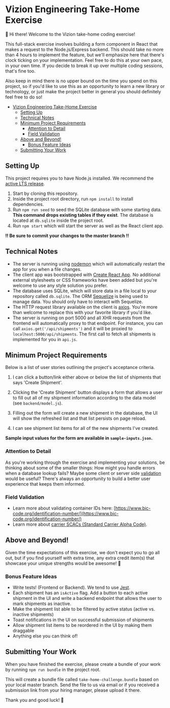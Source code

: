# Vizion Engineering Take-Home Exercise

👋 Hi there! Welcome to the Vizion take-home coding exercise!

This full-stack exercise involves building a form component in React that makes a request to the Node.js/Express backend. This should take no more than 4 hours to implement the feature, but we'll emphasize here that there's clock ticking on your implementation. Feel free to do this at your own pace, in your own time. If you decide to break it up over multiple coding sessions, that's fine too.

Also keep in mind there is no upper bound on the time you spend on this project, so if you'd like to use this as an opportunity to learn a new library or technology, or just make the project better in general you should definitely feel free to do so!

- [Vizion Engineering Take-Home Exercise](#vizion-engineering-take-home-exercise)
  - [Setting Up](#setting-up)
  - [Technical Notes](#technical-notes)
  - [Minimum Project Requirements](#minimum-project-requirements)
    - [Attention to Detail](#attention-to-detail)
    - [Field Validation](#field-validation)
  - [Above and Beyond!](#above-and-beyond)
    - [Bonus Feature Ideas](#bonus-feature-ideas)
  - [Submitting Your Work](#submitting-your-work)

## Setting Up

This project requires you to have Node.js installed. We recommend the [active LTS release](https://nodejs.org/en/about/releases/).

1. Start by cloning this repository. 
2. Inside the project root directory, run `npm install` to install dependencies.
3. Run `npm run seed` to seed the SQLite database with some starting data. **This command drops existing tables if they exist**. The database is located at `db.sqlite` inside the project root.
4. Run `npm start` which will start the server as well as the React client app.

**‼️ Be sure to commit your changes to the master branch ‼️**

## Technical Notes

- The server is running using [nodemon](https://nodemon.io/) which will automatically restart the app for you when a file changes.
- The client app was bootstrapped with [Create React App](https://facebook.github.io/create-react-app/docs/getting-started). No additional external stylesheets or CSS frameworks have been added but you're welcome to use any style solution you prefer.
- The database uses SQLite, which will store data in a file local to your repository called `db.sqlite`. The ORM [Sequelize](http://docs.sequelizejs.com/) is being used to manage data. You should only have to interact with Sequelize.
- The HTTP request library available on the client is [axios](https://github.com/axios/axios). You're more than welcome to replace this with your favorite library if you'd like.
- The server is running on port 5000 and all XHR requests from the frontend will automatically proxy to that endpoint. For instance, you can call `axios.get('/api/shipments')` and it will be proxied to `localhost:5000/api/shipments`. The first call to fetch all shipments is implemented for you in `api.js`.

## Minimum Project Requirements

Below is a list of user stories outlining the project's acceptance criteria.

1. I can click a button/link either above or below the list of shipments that says 'Create Shipment'.

1. Clicking the 'Create Shipment' button displays a form that allows a user to fill out all of my shipment information according to the data model (see `backend/model.js`).

1. Filling out the form will create a new shipment in the database, the UI will show the refreshed list and that list persists on page reload.

1. I can see shipment list items for all of the new shipments I've created.

**Sample input values for the form are available in `sample-inputs.json`.**

### Attention to Detail
As you're working through the exercise and implementing your solutions, be thinking about some of the smaller things: How might you handle errors when a database lookup fails? Maybe some client or server side [validation](#field-validation) would be useful? There's always an opportunity to build a better user experience that keeps them informed.

### Field Validation
  - Learn more about validating container IDs here: [https://www.bic-code.org/identification-number/](https://www.bic-code.org/identification-number/)
  - Learn more about [carrier SCACs (Standard Carrier Alpha Code)](https://en.wikipedia.org/wiki/Standard_Carrier_Alpha_Code#:~:text=The%20Standard%20Carrier%20Alpha%20Code%20(SCAC)%20is%20a%20privately%20controlled,companies%20computerize%20data%20and%20records).

## Above and Beyond!

Given the time expectations of this exercise, we don't expect you to go all out, but if you find yourself with extra time, any extra credit item(s) that showcase your unique strengths would be awesome! 🙌

### Bonus Feature Ideas
- Write tests! (Frontend or Backend). We tend to use [Jest](https://jestjs.io/en/).
- Each shipment has an `isActive` flag. Add a button to each active shipment in the UI and write a backend endpoint that allows the user to mark shipments as inactive.
- Make the shipment list able to be filtered by active status (active vs. inactive shipments)
- Toast notifications in the UI on successful submission of shipments
- Allow shipment list items to be reordered in the UI by making them draggable
- Anything else you can think of!

## Submitting Your Work

When you have finished the exercise, please create a bundle of your work by running `npm run bundle` in the project root.

This will create a bundle file called `take-home-challenge.bundle` based on your local master branch. Send the file to us via email or if you received a submission link from your hiring manager, please upload it there.

Thank you and good luck! 🙏
